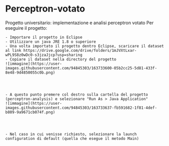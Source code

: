 # Perceptron-votato
Progetto universitario: implementazione e analisi perceptron votato
Per eseguire il progetto:

	- Importare il progetto in Eclipse
	- Utilizzare un java JRE 1.8 o superiore
	- Una volta importato il progetto dentro Eclipse, scaricare il dataset al link https://drive.google.com/drive/folders/1mJVXtLxar-wPL9S8z0wDc0-s3jzaJjcp?usp=sharing
	- Copiare il dataset nella directory del progetto
	![immagine](https://user-images.githubusercontent.com/94845303/163733600-05b2cc25-5d81-433f-8e48-9d4850055c0b.png)


	
	
	- A questo punto premere col destro sulla cartella del progetto (perceptron-analysis) e selezionare "Run As > Java Application"
	![immagine](https://user-images.githubusercontent.com/94845303/163733637-fb591682-1f81-4def-b809-9a9671cb074f.png)


	
	
	- Nel caso in cui venisse richiesto, selezionare la launch configuration di default (quella che esegue il metodo Main)

